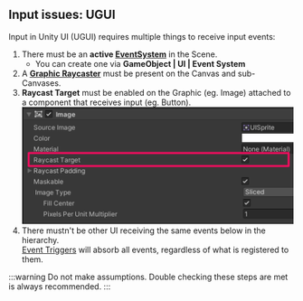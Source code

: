 ## Input issues: UGUI
Input in Unity UI (UGUI) requires multiple things to receive input events:
1. There must be an **active [EventSystem](https://docs.unity3d.com/Packages/com.unity.ugui@latest/index.html?subfolder=/manual/EventSystem.html)** in the Scene.  
    - You can create one via **GameObject | UI | Event System**  
2. A **[Graphic Raycaster](https://docs.unity3d.com/Packages/com.unity.ugui@latest/index.html?subfolder=/manual/script-GraphicRaycaster.html)** must be present on the Canvas and sub-Canvases.  
3. **Raycast Target** must be enabled on the Graphic (eg. Image) attached to a component that receives input (eg. Button).  
![Raycast Target](ui-raycast-target.png)
4. There mustn't be other UI receiving the same events below in the hierarchy.  
   [Event Triggers](https://docs.unity3d.com/Packages/com.unity.ugui@latest/index.html?subfolder=/manual/script-EventTrigger.html) will absorb all events, regardless of what is registered to them.

:::warning
Do not make assumptions. Double checking these steps are met is always recommended.
:::